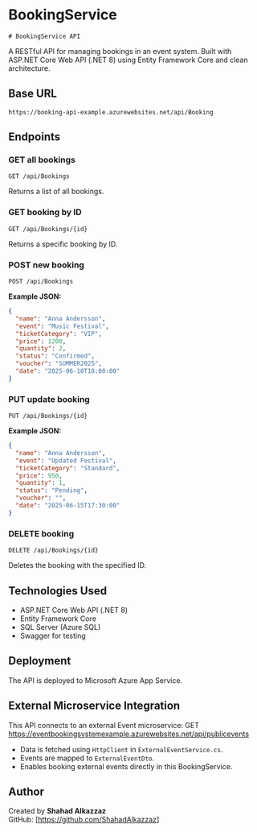 # BookingService
    # BookingService API

A RESTful API for managing bookings in an event system. Built with ASP.NET Core Web API (.NET 8) using Entity Framework Core and clean architecture.

## Base URL
```
https://booking-api-example.azurewebsites.net/api/Booking
```

## Endpoints

### GET all bookings
```
GET /api/Bookings
```
Returns a list of all bookings.

### GET booking by ID
```
GET /api/Bookings/{id}
```
Returns a specific booking by ID.

### POST new booking
```
POST /api/Bookings
```
**Example JSON:**
```json
{
  "name": "Anna Andersson",
  "event": "Music Festival",
  "ticketCategory": "VIP",
  "price": 1200,
  "quantity": 2,
  "status": "Confirmed",
  "voucher": "SUMMER2025",
  "date": "2025-06-10T18:00:00"
}
```

### PUT update booking
```
PUT /api/Bookings/{id}
```
**Example JSON:**
```json
{
  "name": "Anna Andersson",
  "event": "Updated Festival",
  "ticketCategory": "Standard",
  "price": 950,
  "quantity": 1,
  "status": "Pending",
  "voucher": "",
  "date": "2025-06-15T17:30:00"
}
```

### DELETE booking
```
DELETE /api/Bookings/{id}
```
Deletes the booking with the specified ID.

## Technologies Used
- ASP.NET Core Web API (.NET 8)
- Entity Framework Core
- SQL Server (Azure SQL)
- Swagger for testing

## Deployment
The API is deployed to Microsoft Azure App Service.

## External Microservice Integration

This API connects to an external Event microservice:
GET https://eventbookingsystemexample.azurewebsites.net/api/publicevents

- Data is fetched using `HttpClient` in `ExternalEventService.cs`.
- Events are mapped to `ExternalEventDto`.
- Enables booking external events directly in this BookingService.

## Author
Created by **Shahad Alkazzaz**  
GitHub: [https://github.com/ShahadAlkazzaz]  
    
